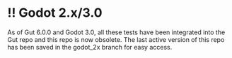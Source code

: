 # !! Godot 2.x/3.0
As of Gut 6.0.0 and Godot 3.0, all these tests have been integrated into the Gut repo and this repo is now obsolete.  The last active version of this repo has been saved in the godot_2x branch for easy access.
